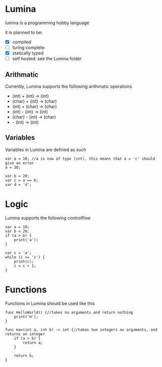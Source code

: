 # Lumina
lumina is a programming hobby language


it is planned to be:
* [x] compiled
* [ ] turing complete
* [x] statically typed
* [ ] self hosted: see the Lumina folder

## Arithmatic
Currently, Lumina supports the following arithmatic operations
* (int) + (int) -> (int)
* (char) + (int) -> (char)
* (int) + (char) -> (char)
* (int) - (int) -> (int)
* (char) - (int) -> (char)
* \- (int) -> (int)

## Variables
Variables in Lumina are defined as such
```Lumina
var a = 10; //a is now of type (int), this means that a = 'c' should give an error
a = 20;

var b = 20;
var c = a == b;
var d = 'd';
```

# Logic
Lumina supports the following controlflow
```Lumina
var a = 10;
var b = 20;
if (a > b) {
	print('a');
}

var c = 'a';
while (c <= 'z') {
	print(c);
	c = c + 1;
}
```

# Functions
Functions in Lumina should be used like this

```Lumina
func HelloWorld() {//takes no arguments and return nothing
	print('H');
}
```

```Lumina
func max(int a, int b) -> int {//takes two integers as arguments, and returns an integer
	if (a > b) {
		return a;
	}

	return b;
}
```
